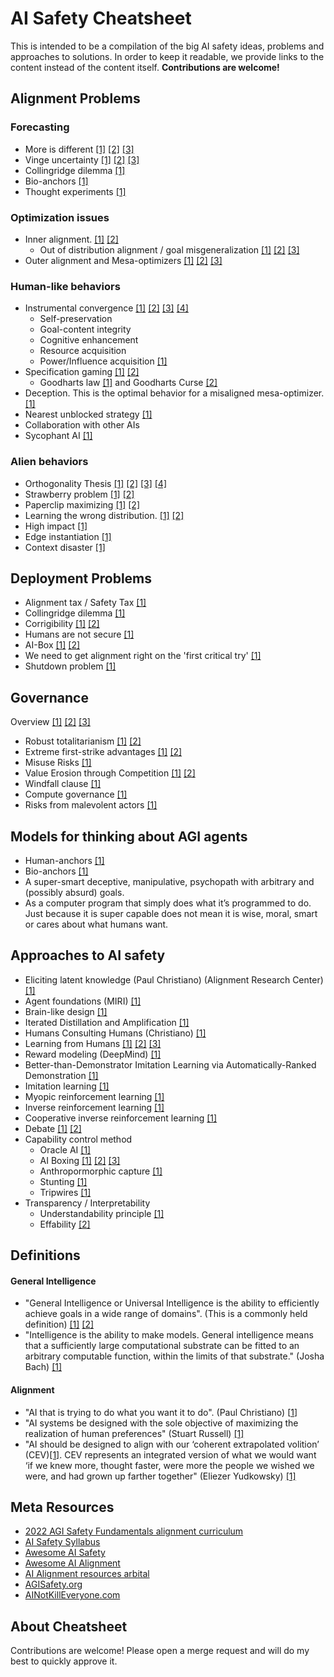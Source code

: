 # AI Safety Cheatsheet
This is intended to be a compilation of the big AI safety ideas, problems and approaches to solutions. In order to keep it readable, we provide links to the content instead of the content itself. **Contributions are welcome!**

## Alignment Problems

### Forecasting
* More is different [[1]](https://bounded-regret.ghost.io/more-is-different-for-ai/) [[2]](https://www.science.org/doi/10.1126/science.177.4047.393) [[3]](https://bounded-regret.ghost.io/future-ml-systems-will-be-qualitatively-different/)
* Vinge uncertainty [[1]](https://arbital.com/p/Vingean_uncertainty/) [[2]](https://arbital.com/p/Vinge_principle/) [[3]](https://arbital.com/p/Vinge_law/)
* Collingridge dilemma [[1]](https://en.wikipedia.org/wiki/Collingridge_dilemma)
* Bio-anchors [[1]](https://www.cold-takes.com/forecasting-transformative-ai-the-biological-anchors-method-in-a-nutshell/)
* Thought experiments [[1]](https://bounded-regret.ghost.io/thought-experiments-provide-a-third-anchor/)

### Optimization issues
* Inner alignment.   [[1]](https://arxiv.org/abs/2105.14111) [[2]](https://aligned.substack.com/p/inner-alignment)
  * Out of distribution alignment / goal misgeneralization  [[1]](https://www.alignmentforum.org/posts/GNhMPAWcfBCASy8e6/a-central-ai-alignment-problem-capabilities-generalization) [[2]](https://www.alignmentforum.org/posts/GNhMPAWcfBCASy8e6/a-central-ai-alignment-problem-capabilities-generalization)  [[3]](https://www.lesswrong.com/posts/uMQ3cqWDPHhjtiesc/agi-ruin-a-list-of-lethalities)
* Outer alignment and Mesa-optimizers  [[1]](https://arxiv.org/abs/1906.01820) [[2]](https://www.youtube.com/watch?v=bJLcIBixGj8) [[3]](https://www.lesswrong.com/posts/uMQ3cqWDPHhjtiesc/agi-ruin-a-list-of-lethalities)

### Human-like behaviors
* Instrumental convergence [[1]](https://en.wikipedia.org/wiki/Instrumental_convergence) [[2]](https://www.lesswrong.com/tag/instrumental-convergence) [[3]](https://arbital.com/p/instrumental_convergence/) [[4]](https://nickbostrom.com/superintelligentwill.pdf)
    * Self-preservation
    * Goal-content integrity
    * Cognitive enhancement
    * Resource acquisition
    * Power/Influence acquisition [[1]](https://neurips.cc/virtual/2021/poster/28400)
* Specification gaming [[1]](https://deepmindsafetyresearch.medium.com/specification-gaming-the-flip-side-of-ai-ingenuity-c85bdb0deeb4) [[2]](https://docs.google.com/spreadsheets/d/e/2PACX-1vRPiprOaC3HsCf5Tuum8bRfzYUiKLRqJmbOoC-32JorNdfyTiRRsR7Ea5eWtvsWzuxo8bjOxCG84dAg/pubhtmlcc)
  * Goodharts law [[1]](https://en.wikipedia.org/wiki/Goodhart%27s_law) and Goodharts Curse [[2]](https://arbital.com/p/goodharts_curse/)
* Deception. This is the optimal behavior for a misaligned mesa-optimizer. [[1]](https://www.cold-takes.com/why-ai-alignment-could-be-hard-with-modern-deep-learning/)
* Nearest unblocked strategy [[1]](https://arbital.com/p/nearest_unblocked/)
* Collaboration with other AIs
* Sycophant AI [[1]](https://www.cold-takes.com/why-ai-alignment-could-be-hard-with-modern-deep-learning/)


### Alien behaviors
* Orthogonality Thesis [[1]](https://www.lesswrong.com/tag/orthogonality-thesis) [[2]](https://arbital.com/p/orthogonality/) [[3]](https://www.fhi.ox.ac.uk/wp-content/uploads/Orthogonality_Analysis_and_Metaethics-1.pdf) [[4]](https://nickbostrom.com/superintelligentwill.pdf)
* Strawberry problem [[1]](https://forum.effectivealtruism.org/posts/v2KL4ApqrxuYqQckK/ngo-and-yudkowsky-on-ai-capability-gains) [[2]](https://intelligence.org/2018/02/28/sam-harris-and-eliezer-yudkowsky/)
* Paperclip maximizing [[1]](https://www.lesswrong.com/tag/paperclip-maximizer) [[2]](https://nickbostrom.com/ethics/ai)
* Learning the wrong distribution. [[1]](https://arxiv.org/pdf/1905.02175.pdf)  [[2]](https://www.cold-takes.com/why-ai-alignment-could-be-hard-with-modern-deep-learning/)
* High impact [[1]](https://arbital.com/p/low_impact/)
* Edge instantiation [[1]](https://arbital.com/p/edge_instantiation/)
* Context disaster [[1]](https://arbital.com/p/context_disaster/)

## Deployment Problems
* Alignment tax / Safety Tax [[1]](https://forum.effectivealtruism.org/topics/alignment-tax)
* Collingridge dilemma [[1]](https://en.wikipedia.org/wiki/Collingridge_dilemma)
* Corrigibility [[1]](https://intelligence.org/files/Corrigibility.pdf) [[2]](https://arbital.com/p/corrigibility/)
* Humans are not secure [[1]](https://en.wikipedia.org/wiki/AI_box)
* AI-Box [[1]](https://en.wikipedia.org/wiki/AI_box) [[2]](https://arbital.com/p/AI_boxing/)
* We need to get alignment right on the 'first critical try' [[1]](https://www.lesswrong.com/posts/uMQ3cqWDPHhjtiesc/agi-ruin-a-list-of-lethalities)
* Shutdown problem [[1]](https://arbital.com/p/shutdown_problem/)

## Governance
Overview [[1]](https://www.fhi.ox.ac.uk/wp-content/uploads/GovAI-Agenda.pdf) [[2]](https://forum.effectivealtruism.org/posts/42reWndoTEhFqu6T8/ai-governance-opportunity-and-theory-of-impact) [[3]](https://forum.effectivealtruism.org/posts/ydpo7LcJWhrr2GJrx/the-longtermist-ai-governance-landscape-a-basic-overview)
* Robust totalitarianism [[1]](https://www.fhi.ox.ac.uk/wp-content/uploads/GovAI-Agenda.pdf) [[2]](https://forum.effectivealtruism.org/topics/totalitarianism)
* Extreme first-strike advantages [[1]](https://www.fhi.ox.ac.uk/wp-content/uploads/GovAI-Agenda.pdf) [[2]](https://www.rand.org/content/dam/rand/pubs/perspectives/PE200/PE296/RAND_PE296.pdf)
* Misuse Risks [[1]](https://www.fhi.ox.ac.uk/wp-content/uploads/GovAI-Agenda.pdf)
* Value Erosion through Competition  [[1]](https://forum.effectivealtruism.org/posts/42reWndoTEhFqu6T8/ai-governance-opportunity-and-theory-of-impact) [[2]](https://www.alignmentforum.org/posts/HBxe6wdjxK239zajf/what-failure-looks-like)
* Windfall clause [[1]](https://www.fhi.ox.ac.uk/wp-content/uploads/Windfall-Clause-Report.pdf)
* Compute governance [[1]](https://forum.effectivealtruism.org/topics/compute-governance)
* Risks from malevolent actors [[1]](https://forum.effectivealtruism.org/topics/risks-from-malevolent-actors)


## Models for thinking about AGI agents
* Human-anchors [[1]](https://bounded-regret.ghost.io/p/a2d733a7-108a-4587-97fb-db90f66ce030/)
* Bio-anchors [[1]](https://www.cold-takes.com/forecasting-transformative-ai-the-biological-anchors-method-in-a-nutshell/)
* A super-smart deceptive, manipulative, psychopath with arbitrary and (possibly absurd) goals.
* As a computer program that simply does what it’s programmed to do. Just because it is super capable does not mean it is wise, moral, smart or cares about what humans want.

## Approaches to AI safety
* Eliciting latent knowledge (Paul Christiano) (Alignment Research Center) [[1]](https://docs.google.com/document/d/1WwsnJQstPq91_Yh-Ch2XRL8H_EpsnjrC1dwZXR37PC8/edit)
* Agent foundations (MIRI) [[1]](https://intelligence.org/files/TechnicalAgenda.pdf)
* Brain-like design [[1]](https://www.alignmentforum.org/s/HzcM2dkCq7fwXBej8)
* Iterated Distillation and Amplification [[1]](https://arxiv.org/abs/1810.08575)
* Humans Consulting Humans (Christiano) [[1]](https://ai-alignment.com/strong-hch-bedb0dc08d4e)
* Learning from Humans [[1]](https://openai.com/blog/deep-reinforcement-learning-from-human-preferences/) [[2]](https://www.youtube.com/watch?v=kGc8jOy5_zY) [[3]](https://stuhlmueller.org/papers/preferences-nipsworkshop2015.pdf)
* Reward modeling (DeepMind) [[1]](https://deepmindsafetyresearch.medium.com/scalable-agent-alignment-via-reward-modeling-bf4ab06dfd84)
* Better-than-Demonstrator Imitation Learning via Automatically-Ranked Demonstration [[1]](http://proceedings.mlr.press/v100/brown20a/brown20a.pdf)
* Imitation learning [[1]](https://en.wikipedia.org/wiki/Apprenticeship_learning)
* Myopic reinforcement learning [[1]](https://www.cs.utexas.edu/~bradknox/TAMER.html)
* Inverse reinforcement learning [[1]](http://ftp.cs.berkeley.edu/~russell/papers/colt98-uncertainty.pdf)
* Cooperative inverse reinforcement learning [[1]](https://arxiv.org/abs/1606.03137)
* Debate [[1]](https://arxiv.org/abs/1805.00899) [[2]](https://openai.com/blog/debate/)
* Capability control method
  * Oracle AI [[1]](https://forum.effectivealtruism.org/topics/oracle-ai)
  * AI Boxing [[1]](https://forum.effectivealtruism.org/topics/ai-boxing) [[2]](https://en.wikipedia.org/wiki/AI_box) [[3]](https://arbital.com/p/AI_boxing/)
  * Anthropormorphic capture [[1]](https://forum.effectivealtruism.org/topics/anthropic-capture)
  * Stunting [[1]](https://en.wikipedia.org/wiki/Special:BookSources/9780199678112)
  * Tripwires [[1]](https://en.wikipedia.org/wiki/Special:BookSources/9780199678112)
* Transparency / Interpretability
  * Understandability principle [[1]](https://arbital.com/p/understandability_principle/)
  * Effability [[2]](https://arbital.com/p/effability/)

## Definitions

#### General Intelligence
* "General Intelligence or Universal Intelligence is the ability to efficiently achieve goals in a wide range of domains". (This is a commonly held definition) [[1]](https://www.lesswrong.com/tag/general-intelligence) [[2]](https://arbital.com/p/general_intelligence/)
* "Intelligence is the ability to make models. General intelligence means that a sufficiently large computational substrate can be fitted to an arbitrary computable function, within the limits of that substrate." (Josha Bach) [[1]](https://twitter.com/plinz/status/1019328120497803271)

#### Alignment
* "AI that is trying to do what you want it to do". (Paul Christiano) [[1](https://ai-alignment.com/clarifying-ai-alignment-cec47cd69dd6)]
* "AI systems be designed with the sole objective of maximizing the realization of human preferences" (Stuart Russell) [[1]](https://en.wikipedia.org/wiki/AI_alignment)
* "AI should be designed to align with our ‘coherent extrapolated volition’ (CEV)[[1]](https://arbital.com/p/cev/). CEV represents an integrated version of what we would want ‘if we knew more, thought faster, were more the people we wished we were, and had grown up farther together" (Eliezer Yudkowsky) [[1]](https://link.springer.com/article/10.1007/s11023-020-09539-2)



## Meta Resources
* [2022 AGI Safety Fundamentals alignment curriculum](https://docs.google.com/document/d/1mTm_sT2YQx3mRXQD6J2xD2QJG1c3kHyvX8kQc_IQ0ns/)
* [AI Safety Syllabus](https://80000hours.org/articles/ai-safety-syllabus/)
* [Awesome AI Safety](https://github.com/hari-sikchi/awesome-ai-safety)
* [Awesome AI Alignment](https://bytemeta.vip/repo/dit7ya/awesome-ai-alignment)
* [AI Alignment resources arbital](https://arbital.com/explore/ai_alignment/)
* [AGISafety.org](http://agisafety.org)
* [AINotKillEveryone.com](http://ainotkilleveryone.com.com)


## About Cheatsheet
Contributions are welcome! Please open a merge request and will do my best to quickly approve it.
